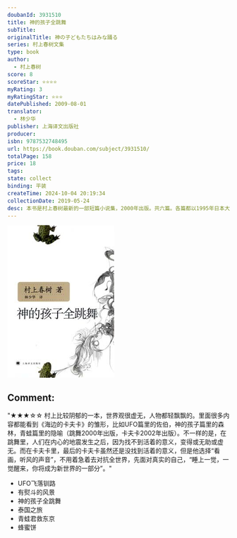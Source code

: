 ```yaml
---
doubanId: 3931510
title: 神的孩子全跳舞
subTitle: 
originalTitle: 神の子どもたちはみな踊る
series: 村上春树文集
type: book
author: 
  - 村上春树
score: 8
scoreStar: ⭐⭐⭐⭐
myRating: 3
myRatingStar: ⭐⭐⭐
datePublished: 2009-08-01
translator: 
  - 林少华
publisher: 上海译文出版社
producer: 
isbn: 9787532748495
url: https://book.douban.com/subject/3931510/
totalPage: 158
price: 18
tags: 
state: collect
binding: 平装
createTime: 2024-10-04 20:19:34
collectionDate: 2019-05-24
desc: 本书是村上春树最新的一部短篇小说集，2000年出版。共六篇。各篇都以1995年日本大阪、神户大地震为背景，描写经历巨变的人们对自己以往人生的重新认识。他们有的丢开过去的种种顾虑，终于与爱慕已久的女子共同生活，有的终于吐露了久积胸中的郁闷，获得了精神的自由；有的小人物在巨变面前发现了自己的力量，干出了惊天动地的壮举。本书体现了村上春树对人生的深层思考，被评价为是村上春树的转折期之作。村上春树(1949— )，日本著名作家。京都府人。毕业于早稻田大学文学部。1979年以处女作《且听风吟》获群像新人文学奖。主要著作有《挪威的森林》、《世界尽头与冷酷仙境》、《舞！舞！舞！》、《奇鸟行状录》、《海边的卡夫卡》、《天黑以后》等。作品被译介至三十多个国家和地区，在世界各地深具影响。
---
```


![image](99.Attachments/Files/s3964580.jpg)

Comment: 
---
"★★★☆☆ 村上比较阴郁的一本，世界观很虚无，人物都轻飘飘的。里面很多内容都能看到《海边的卡夫卡》的雏形，比如UFO篇里的佐伯，神的孩子篇里的森林，青蛙篇里的隐喻（跳舞2000年出版，卡夫卡2002年出版）。不一样的是，在跳舞里，人们在内心的地震发生之后，因为找不到活着的意义，变得或无助或虚无。而在卡夫卡里，最后的卡夫卡虽然还是没找到活着的意义，但是他选择“看画，听风的声音”，不用着急着去对抗全世界，先面对真实的自己，“睡上一觉，一觉醒来，你将成为新世界的一部分”。"


  - UFO飞落钏路
  - 有熨斗的风景
  - 神的孩子全跳舞
  - 泰国之旅
  - 青蛙君救东京
  - 蜂蜜饼
